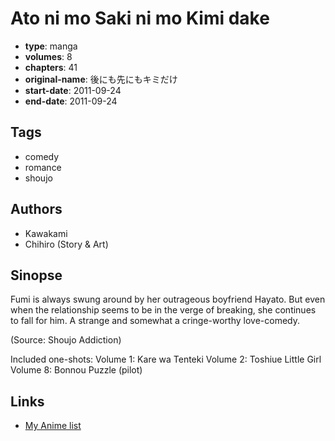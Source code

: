 # Ato ni mo Saki ni mo Kimi dake

-   **type**: manga
-   **volumes**: 8
-   **chapters**: 41
-   **original-name**: 後にも先にもキミだけ
-   **start-date**: 2011-09-24
-   **end-date**: 2011-09-24

## Tags

-   comedy
-   romance
-   shoujo

## Authors

-   Kawakami
-   Chihiro (Story & Art)

## Sinopse

Fumi is always swung around by her outrageous boyfriend Hayato. But even when the relationship seems to be in the verge of breaking, she continues to fall for him. A strange and somewhat a cringe-worthy love-comedy.

(Source: Shoujo Addiction)

Included one-shots:
Volume 1: Kare wa Tenteki
Volume 2: Toshiue Little Girl
Volume 8: Bonnou Puzzle (pilot)

## Links

-   [My Anime list](https://myanimelist.net/manga/40265/Ato_ni_mo_Saki_ni_mo_Kimi_dake)

